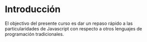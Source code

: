 # Introducción
El objectivo del presente curso es dar un repaso rápido a las particularidades de Javascript con respecto a otros lenguajes de programación tradicionales.